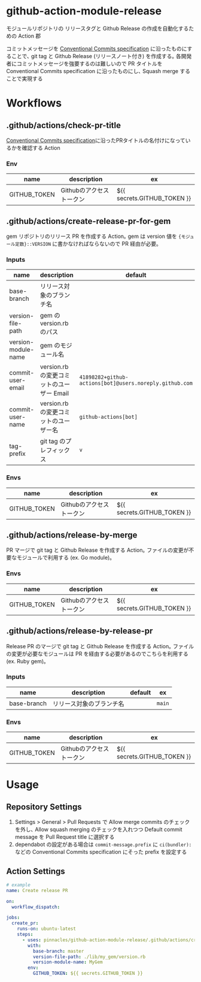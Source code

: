 # github-action-module-release

モジュールリポジトリの リリースタグと Github Release の作成を自動化するための Action 郡

コミットメッセージを [Conventional Commits specification](https://www.conventionalcommits.org/en/v1.0.0/) に沿ったものにすることで､ git tag と Github Release (リリースノート付き) を作成する｡ 各開発者にコミットメッセージを強要するのは難しいので PR タイトルを Conventional Commits specification に沿ったものにし､ Squash merge することで実現する

# Workflows

## .github/actions/check-pr-title

[Conventional Commits specification](https://www.conventionalcommits.org/en/v1.0.0/)に沿ったPRタイトルの名付けになっているかを確認する Action

### Env

| name         | description     | ex                          |
|--------------|-----------------|-----------------------------|
| GITHUB_TOKEN | Githubのアクセストークン | ${{ secrets.GITHUB_TOKEN }} |

## .github/actions/create-release-pr-for-gem

gem リポジトリのリリース PR を作成する Action｡ gem は version 値を `{モジュール定数}::VERSION` に書かなければならないので PR 経由が必要｡

### Inputs

| name                | description                   | default                                                 | ex                        |
|---------------------|-------------------------------|---------------------------------------------------------|---------------------------|
| base-branch         | リリース対象のブランチ名                  |                                                         | `main`                    |
| version-file-path   | gem の version.rb のパス          |                                                         | `./lib/my_gem/version.rb` |
| version-module-name | gem のモジュール名                   |                                                         | `My_gem`                  |
| commit-user-email   | version.rb の変更コミットのユーザー Email | `41898282+github-actions[bot]@users.noreply.github.com` |                           |
| commit-user-name    | version.rb の変更コミットのユーザー名      | `github-actions[bot]`                                   |                           |
| tag-prefix | git tag のプレフィックス                | `v`                                                     | `ruby-gems`               |

### Envs 

| name         | description     | ex                          |
|--------------|-----------------|-----------------------------|
| GITHUB_TOKEN | Githubのアクセストークン | ${{ secrets.GITHUB_TOKEN }} |


## .github/actions/release-by-merge

PR マージで git tag と Github Release を作成する Action｡ ファイルの変更が不要なモジュールで利用する (ex. Go module)｡

### Envs

| name         | description     | ex                          |
|--------------|-----------------|-----------------------------|
| GITHUB_TOKEN | Githubのアクセストークン | ${{ secrets.GITHUB_TOKEN }} |


## .github/actions/release-by-release-pr

Release PR のマージで git tag と Github Release を作成する Action｡ ファイルの変更が必要なモジュールは PR を経由する必要があるのでこちらを利用する (ex. Ruby gem)｡

### Inputs

| name                | description                   | default                                                 | ex                       |
|---------------------|-------------------------------|---------------------------------------------------------|--------------------------|
| base-branch         | リリース対象のブランチ名                  |                                                         | `main`                   |

### Envs

| name         | description     | ex                          |
|--------------|-----------------|-----------------------------|
| GITHUB_TOKEN | Githubのアクセストークン | ${{ secrets.GITHUB_TOKEN }} |



# Usage

## Repository Settings

1. Settings > General > Pull Requests で Allow merge commits のチェックを外し､ Allow squash merging のチェックを入れつつ Default commit message を Pull Request title に選択する
2. dependabot の設定がある場合は `commit-message.prefix` に `ci(bundler):` などの Conventional Commits specification にそった prefix を設定する

## Action Settings

```yml
# example
name: Create release PR

on:
  workflow_dispatch:

jobs:
  create_pr:
    runs-on: ubuntu-latest
    steps:
      - uses: pinnacles/github-action-module-release/.github/actions/create-release-pr-for-gem@v1.0.0
        with:
          base-branch: master
          version-file-path: ./lib/my_gem/version.rb
          version-module-name: MyGem
        env:
          GITHUB_TOKEN: ${{ secrets.GITHUB_TOKEN }}
```




